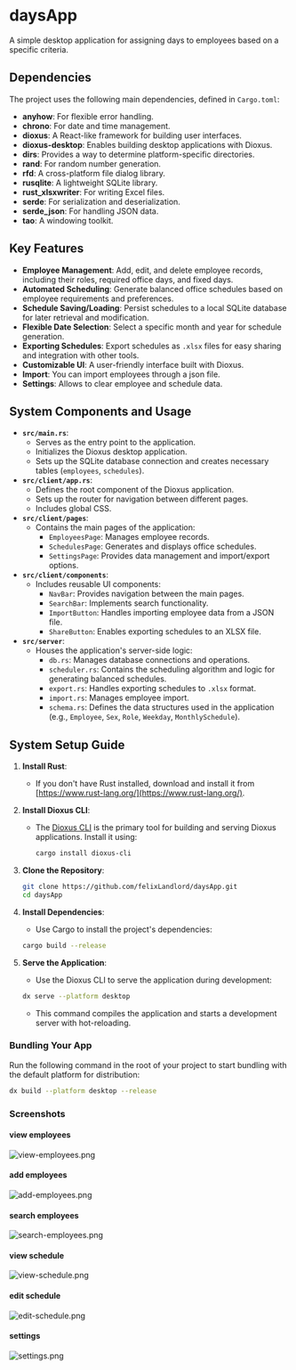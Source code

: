 # daysApp

A simple desktop application for assigning days to employees based on a specific criteria.


## Dependencies

The project uses the following main dependencies, defined in `Cargo.toml`:

- **anyhow**: For flexible error handling.
- **chrono**: For date and time management.
- **dioxus**: A React-like framework for building user interfaces.
- **dioxus-desktop**: Enables building desktop applications with Dioxus.
- **dirs**: Provides a way to determine platform-specific directories.
- **rand**: For random number generation.
- **rfd**: A cross-platform file dialog library.
- **rusqlite**: A lightweight SQLite library.
- **rust_xlsxwriter**: For writing Excel files.
- **serde**: For serialization and deserialization.
- **serde_json**: For handling JSON data.
- **tao**: A windowing toolkit.


## Key Features

- **Employee Management**: Add, edit, and delete employee records, including their roles, required office days, and fixed days.
- **Automated Scheduling**: Generate balanced office schedules based on employee requirements and preferences.
- **Schedule Saving/Loading**: Persist schedules to a local SQLite database for later retrieval and modification.
- **Flexible Date Selection**: Select a specific month and year for schedule generation.
- **Exporting Schedules**: Export schedules as `.xlsx` files for easy sharing and integration with other tools.
- **Customizable UI**: A user-friendly interface built with Dioxus.
- **Import**: You can import employees through a json file.
- **Settings**: Allows to clear employee and schedule data.


## System Components and Usage

-   **`src/main.rs`**:
    *   Serves as the entry point to the application.
    *   Initializes the Dioxus desktop application.
    *   Sets up the SQLite database connection and creates necessary tables (`employees`, `schedules`).
-   **`src/client/app.rs`**:
    *   Defines the root component of the Dioxus application.
    *   Sets up the router for navigation between different pages.
    *   Includes global CSS.
-   **`src/client/pages`**:
    *   Contains the main pages of the application:
        *   `EmployeesPage`: Manages employee records.
        *   `SchedulesPage`: Generates and displays office schedules.
        *   `SettingsPage`: Provides data management and import/export options.
-   **`src/client/components`**:
    *   Includes reusable UI components:
        *   `NavBar`: Provides navigation between the main pages.
        *   `SearchBar`: Implements search functionality.
        *   `ImportButton`: Handles importing employee data from a JSON file.
        *   `ShareButton`: Enables exporting schedules to an XLSX file.
-   **`src/server`**:
    *   Houses the application's server-side logic:
        *   `db.rs`: Manages database connections and operations.
        *   `scheduler.rs`: Contains the scheduling algorithm and logic for generating balanced schedules.
        *   `export.rs`: Handles exporting schedules to `.xlsx` format.
        *   `import.rs`: Manages employee import.
        *   `schema.rs`: Defines the data structures used in the application (e.g., `Employee`, `Sex`, `Role`, `Weekday`, `MonthlySchedule`).


## System Setup Guide

1.  **Install Rust**:

    *   If you don't have Rust installed, download and install it from [https://www.rust-lang.org/](https://www.rust-lang.org/).

2.  **Install Dioxus CLI**:

    *   The [Dioxus CLI](https://dioxuslabs.com/docs/0.6/reference/command_line_tool/) is the primary tool for building and serving Dioxus applications. Install it using:
        ```bash
        cargo install dioxus-cli
        ```

3.  **Clone the Repository**:

    ```bash
    git clone https://github.com/felixLandlord/daysApp.git
    cd daysApp
    ```

4.  **Install Dependencies**:

    *   Use Cargo to install the project's dependencies:

    ```bash
    cargo build --release
    ```

5.  **Serve the Application**:

    *   Use the Dioxus CLI to serve the application during development:

    ```bash
    dx serve --platform desktop
    ```

    *   This command compiles the application and starts a development server with hot-reloading.


### Bundling Your App

Run the following command in the root of your project to start bundling with the default platform for distribution:

```bash
dx build --platform desktop --release
```

### Screenshots

#### view employees
![view-employees.png](assets/doc_images/view-employees.png)

#### add employees
![add-employees.png](assets/doc_images/add-employees.png)

#### search employees
![search-employees.png](assets/doc_images/search-employees.png)

#### view schedule
![view-schedule.png](assets/doc_images/view-schedule.png)

#### edit schedule
![edit-schedule.png](assets/doc_images/edit-schedule.png)

#### settings
![settings.png](assets/doc_images/settings.png)
